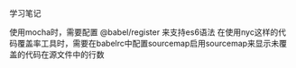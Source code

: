 学习笔记

使用mocha时，需要配置 @babel/register 来支持es6语法
在使用nyc这样的代码覆盖率工具时，需要在babelrc中配置sourcemap启用sourcemap来显示未覆盖的代码在源文件中的行数